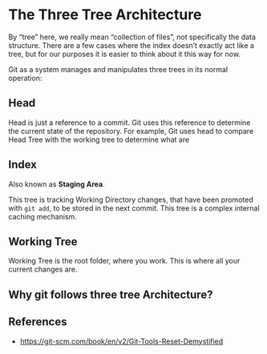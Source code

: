 # The Three Tree Architecture

By “tree” here, we really mean “collection of files”, not specifically the data structure. There are a few cases where the index doesn’t exactly act like a tree, but for our purposes it is easier to think about it this way for now.

Git as a system manages and manipulates three trees in its normal operation:

## Head

Head is just a reference to a commit. Git uses this reference to determine the current state of the repository. For example, Git uses head to compare Head Tree with the working tree to determine what are 

## Index

Also known as **Staging Area**.

This tree is tracking Working Directory changes, that have been promoted with `git add`, to be stored in the next commit. This tree is a complex internal caching mechanism.

## Working Tree

Working Tree is the root folder, where you work. This is where all your current changes are.

## Why git follows three tree Architecture?

## References

- https://git-scm.com/book/en/v2/Git-Tools-Reset-Demystified
